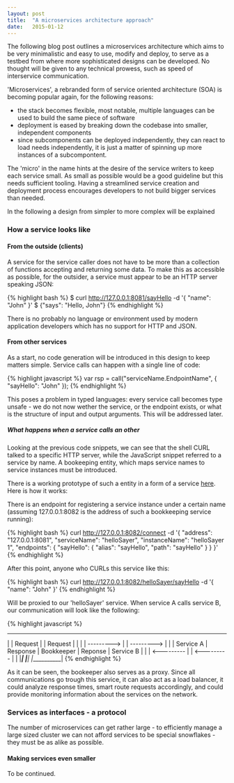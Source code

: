 ```yaml
---
layout: post
title:  "A microservices architecture approach"
date:   2015-01-12
---
```


The following blog post outlines a microservices architecture which aims to be very minimalistic and easy to use, modify and deploy, to serve as a testbed from where more sophisticated designs can be developed. No thought will be given to any technical prowess, such as speed of interservice communication.

'Microservices', a rebranded form of service oriented architecture (SOA) is becoming popular again, for the following reasons:
- the stack becomes flexible, most notable, multiple languages can be used to build the same piece of software
- deployment is eased by breaking down the codebase into smaller, independent components
- since subcomponents can be deployed independently, they can react to load needs independently, it is just a matter of spinning up more instances of a subcompontent.

The 'micro' in the name hints at the desire of the service writers to keep each service small. As small as possible would be a good guideline but this needs sufficient tooling. Having a streamlined service creation and deployment process encourages developers to not build bigger services than needed.

In the following a design from simpler to more complex will be explained

### How a service looks like

#### From the outside (clients)

A service for the service caller does not have to be more than a collection of functions accepting and returning some data. To make this as accessible as possible, for the outsider, a service must appear to be an HTTP server speaking JSON:

{% highlight bash %}
$ curl http://127.0.0.1:8081/sayHello -d '{
    "name": "John"
}'
$ {"says": "Hello, John"}
{% endhighlight %}

There is no probably no language or environment used by modern application developers which has no support for HTTP and JSON.

#### From other services

As a start, no code generation will be introduced in this design to keep matters simple.
Service calls can happen with a single line of code:

{% highlight javascript %}
var rsp = call("serviceName.EndpointName", {
    "sayHello": "John"
});
{% endhighlight %}

This poses a problem in typed languages: every service call becomes type unsafe - we do not now wether the service, or the endpoint exists, or what is the structure of input and output arguments. This will be addressed later.

##### What happens when a service calls an other

Looking at the previous code snippets, we can see that the shell CURL talked to a specific HTTP server, while the JavaScript snippet referred to a service by name. A bookeeping entity, which maps service names to service instances must be introduced.

There is a working prototype of such a entity in a form of a service [here](https://github.com/crufter/orc).
Here is how it works:

There is an endpoint for registering a service instance under a certain name (assuming 127.0.0.1:8082 is the address of such a bookkeeping service running):

{% highlight bash %}
curl http://127.0.0.1:8082/connect -d '{
    "address": "127.0.0.1:8081",
    "serviceName": "helloSayer",
    "instanceName": "helloSayer 1",
    "endpoints": {
        "sayHello": {
            "alias": "sayHello",
            "path": "sayHello"
        }
    }
}'
{% endhighlight %}

After this point, anyone who CURLs this service like this:

{% highlight bash %}
curl http://127.0.0.1:8082/helloSayer/sayHello -d '{
    "name": "John"
}'
{% endhighlight %}

Will be proxied to our 'helloSayer' service. When service A calls service B, our communication will look like the following:

{% highlight javascript %}
 ___________              ____________              ___________
|           |  Request   |            |  Request   |           |
|           | ---------> |            | ---------> |           |
| Service A |  Response  | Bookkeeper |  Reponse   | Service B |
|           | <--------- |            | <--------- |           |
|___________|            |____________|            |___________|
{% endhighlight %}

As it can be seen, the bookeeper also serves as a proxy. Since all communications go trough this service, it can also act as a load balancer, it could analyze response times, smart route requests accordingly, and could provide monitoring information about the services on the network.


### Services as interfaces - a protocol

The number of microservices can get rather large - to efficiently manage a large sized cluster we can not afford services to be special snowflakes - they must be as alike as possible. 

#### Making services even smaller

To be continued.